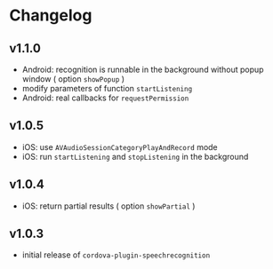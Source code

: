 # Changelog

## v1.1.0

- Android: recognition is runnable in the background without popup window ( option `showPopup` )
- modify parameters of function `startListening`
- Android: real callbacks for `requestPermission`

## v1.0.5

- iOS: use `AVAudioSessionCategoryPlayAndRecord` mode
- iOS: run `startListening` and `stopListening` in the background

## v1.0.4

- iOS: return partial results ( option `showPartial` )

## v1.0.3

- initial release of `cordova-plugin-speechrecognition`
